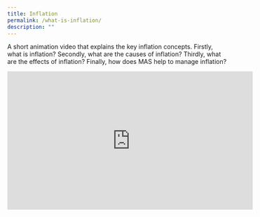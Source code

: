 ```yaml
---
title: Inflation
permalink: /what-is-inflation/
description: ""
---
```

A short animation video that explains the key inflation concepts. Firstly, what is inflation? Secondly, what are the causes of inflation? Thirdly, what are the effects of inflation? Finally, how does MAS help to manage inflation?

<iframe allowfullscreen="" allow="accelerometer; autoplay; clipboard-write; encrypted-media; gyroscope; picture-in-picture; web-share" frameborder="0" title="YouTube video player" src="https://www.youtube.com/embed/IAy4TIya8GU?si=cgeZ7u6QNBKwmI2N" height="315" width="560"></iframe>